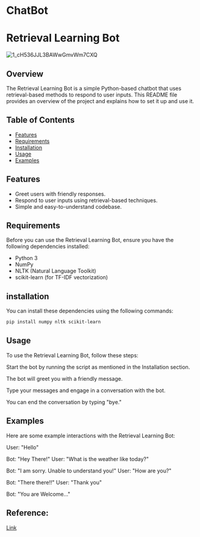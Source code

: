 # ChatBot



# Retrieval Learning Bot

![1_cH536JJL3BAWwGmvWm7CXQ](https://github.com/sahithkumar1999/ChatBot/assets/64829519/8183adab-7697-4135-affc-fce898bc90b9)


## Overview

The Retrieval Learning Bot is a simple Python-based chatbot that uses retrieval-based methods to respond to user inputs. This README file provides an overview of the project and explains how to set it up and use it.

## Table of Contents

- [Features](#features)
- [Requirements](#requirements)
- [Installation](#installation)
- [Usage](#usage)
- [Examples](#examples)


## Features

- Greet users with friendly responses.
- Respond to user inputs using retrieval-based techniques.
- Simple and easy-to-understand codebase.

## Requirements

Before you can use the Retrieval Learning Bot, ensure you have the following dependencies installed:

- Python 3
- NumPy
- NLTK (Natural Language Toolkit)
- scikit-learn (for TF-IDF vectorization)


## installation
You can install these dependencies using the following commands:

```bash
pip install numpy nltk scikit-learn
```




## Usage
To use the Retrieval Learning Bot, follow these steps:

Start the bot by running the script as mentioned in the Installation section.

The bot will greet you with a friendly message.

Type your messages and engage in a conversation with the bot.

You can end the conversation by typing "bye."

## Examples
Here are some example interactions with the Retrieval Learning Bot:

User: "Hello"

Bot: "Hey There!"
User: "What is the weather like today?"

Bot: "I am sorry. Unable to understand you!"
User: "How are you?"

Bot: "There there!!"
User: "Thank you"

Bot: "You are Welcome..."



## Reference: 
[Link](https://www.youtube.com/watch?v=JzPgeRJfNo4)
